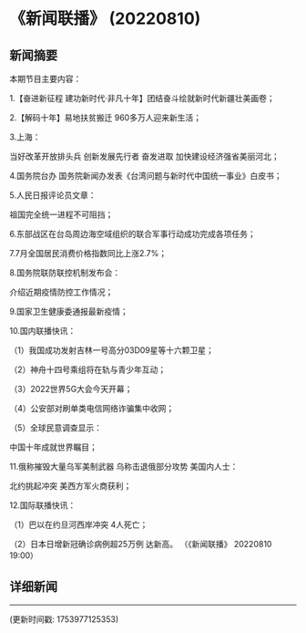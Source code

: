 # 《新闻联播》 (20220810)

## 新闻摘要

本期节目主要内容：


1.【奋进新征程 建功新时代·非凡十年】团结奋斗绘就新时代新疆壮美画卷；


2.【解码十年】易地扶贫搬迁 960多万人迎来新生活；


3.上海：

当好改革开放排头兵 创新发展先行者 奋发进取 加快建设经济强省美丽河北；


4.国务院台办 国务院新闻办发表《台湾问题与新时代中国统一事业》白皮书；


5.人民日报评论员文章：

祖国完全统一进程不可阻挡；


6.东部战区在台岛周边海空域组织的联合军事行动成功完成各项任务；


7.7月全国居民消费价格指数同比上涨2.7%；


8.国务院联防联控机制发布会：

介绍近期疫情防控工作情况；


9.国家卫生健康委通报最新疫情；


10.国内联播快讯：


（1）我国成功发射吉林一号高分03D09星等十六颗卫星；


（2）神舟十四号乘组将在轨与青少年互动；


（3）2022世界5G大会今天开幕；


（4）公安部对刷单类电信网络诈骗集中收网；


（5）全球民意调查显示：

中国十年成就世界瞩目；


11.俄称摧毁大量乌军美制武器 乌称击退俄部分攻势 美国内人士：

北约挑起冲突 美西方军火商获利；


12.国际联播快讯：


（1）巴以在约旦河西岸冲突 4人死亡；


（2）日本日增新冠确诊病例超25万例 达新高。
（《新闻联播》 20220810 19:00）

## 详细新闻

---

(更新时间戳: 1753977125353)


